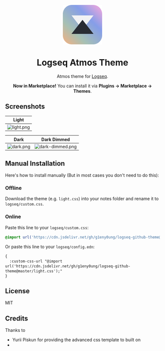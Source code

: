 <!-- markdownlint-disable MD033 MD041 -->

<p align="center">
  <img src="./images/atmos_logo.png" alt="logo" height="128" />
</p>
<h1 align="center">Logseq Atmos Theme</h1>

<p align="center">Atmos theme for <a href="https://logseq.com/">Logseq</a>.</p>
<p align="center"><b>Now in Marketplace!</b> You can install it via <b>Plugins -> Marketplace -> Themes</b>.</p>

## Screenshots

| Light                                 |
| ------------------------------------- |
| ![light.png](./screenshots/light.png) |

| Dark                                | Dark Dimmed                                       |
| ----------------------------------- | ------------------------------------------------- |
| ![dark.png](./screenshots/dark.png) | ![dark-dimmed.png](./screenshots/dark-dimmed.png) |

## Manual Installation

Here's how to install manually (But in most cases you don't need to do this):

### Offline

Download the theme (e.g. `light.css`) into your notes folder and rename it to `logseq/custom.css`.

### Online

Paste this line to your `logseq/custom.css`:

```css
@import url('https://cdn.jsdelivr.net/gh/g1eny0ung/logseq-github-theme@master/light.css');
```

Or paste this line to your `logseq/config.edn`:

```edn
{
  :custom-css-url "@import url('https://cdn.jsdelivr.net/gh/g1eny0ung/logseq-github-theme@master/light.css');"
}
```

## License

MIT

## Credits

Thanks to 
- Yurii Piskun for providing the advanced css template to built on
- 

